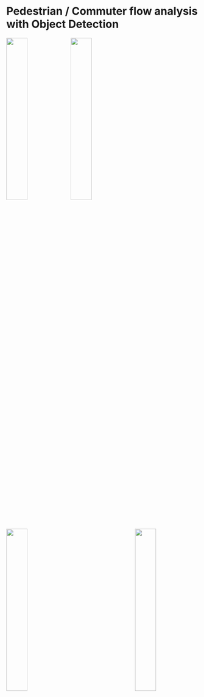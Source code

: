 #      Pedestrian / Commuter flow analysis with Object Detection

    
    
    
<img src="https://raw.githubusercontent.com/deeprajbasu/PedestrianFlowAnalysis/master/1.gif" width="33%" align="left" >   
<img src="https://raw.githubusercontent.com/deeprajbasu/PedestrianFlowAnalysis/master/4.gif" width="33%" align='left'>

<img src="https://raw.githubusercontent.com/deeprajbasu/PedestrianFlowAnalysis/master/2.gif" width="33%" align="centre" >   
<img src="https://raw.githubusercontent.com/deeprajbasu/PedestrianFlowAnalysis/master/3.gif" width="33%" align='right'>
